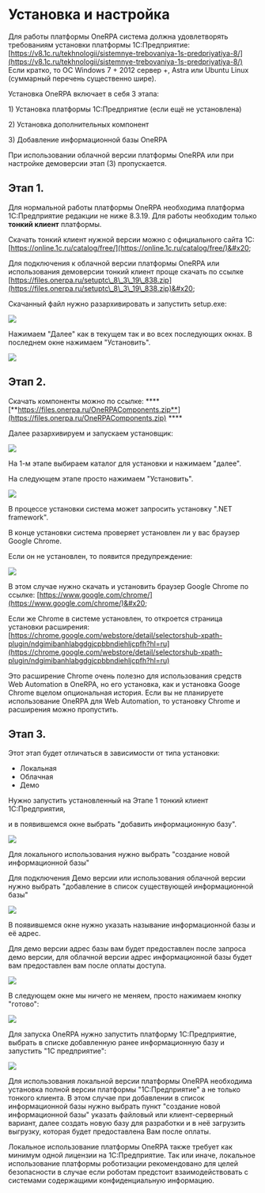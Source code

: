 # Установка и настройка

Для работы платформы OneRPA система должна удовлетворять требованиям установки платформы 1С:Предприятие: [https://v8.1c.ru/tekhnologii/sistemnye-trebovaniya-1s-predpriyatiya-8/](https://v8.1c.ru/tekhnologii/sistemnye-trebovaniya-1s-predpriyatiya-8/) Если кратко, то OC Windows 7 + 2012 сервер +, Astra или Ubuntu Linux (суммарный перечень существенно шире).&#x20;



Установка OneRPA включает в себя 3 этапа:

1\) Установка платформы 1С:Предприятие (если ещё не установлена)

2\) Установка дополнительных компонент

3\) Добавление информационной базы OneRPA

При использовании облачной версии платформы OneRPA или при настройке демоверсии этап (3) пропускается.

## **Этап 1.**&#x20;

Для нормальной работы платформы OneRPA необходима платформа 1С:Предприятие редакции не ниже 8.3.19. Для работы необходим только **тонкий клиент** платформы.

Скачать тонкий клиент нужной версии можно с официального сайта 1С: [https://online.1c.ru/catalog/free/](https://online.1c.ru/catalog/free/)&#x20;

Для подключения к облачной версии платформы OneRPA или использования демоверсии тонкий клиент проще скачать по ссылке [https://files.onerpa.ru/setuptc\_8\_3\_19\_838.zip](https://files.onerpa.ru/setuptc\_8\_3\_19\_838.zip)&#x20;

Скачанный файл нужно разархивировать и запустить setup.exe:

![](<../../.gitbook/assets/image (47).png>)

Нажимаем "Далее" как в текущем так и во всех последующих окнах. В последнем окне нажимаем "Установить".

![](<../../.gitbook/assets/image (45).png>)



## **Этап 2.**

Скачать компоненты можно по ссылке: **** [**https://files.onerpa.ru/OneRPAComponents.zip**](https://files.onerpa.ru/OneRPAComponents.zip) ****&#x20;

Далее разархивируем и запускаем установщик:

![](<../../.gitbook/assets/image (48).png>)

На 1-м этапе выбираем каталог для установки и нажимаем "далее".&#x20;

На следующем этапе просто нажимаем "Установить".

![](<../../.gitbook/assets/image (38).png>)

В процессе установки система может запросить установку ".NET framework".

В конце установки система проверяет установлен ли у вас браузер Google Chrome.

Если он не установлен, то появится предупреждение:

![](<../../.gitbook/assets/image (35).png>)

В этом случае нужно скачать и установить браузер Google Chrome по ссылке: [https://www.google.com/chrome/](https://www.google.com/chrome/)&#x20;

Если же Chrome в системе установлен, то откроется страница установки расширения: [https://chrome.google.com/webstore/detail/selectorshub-xpath-plugin/ndgimibanhlabgdgjcpbbndiehljcpfh?hl=ru](https://chrome.google.com/webstore/detail/selectorshub-xpath-plugin/ndgimibanhlabgdgjcpbbndiehljcpfh?hl=ru)

Это расширение Chrome очень полезно для использования средств Web Automation в OneRPA, но его установка, как и установка Googe Chrome вцелом опциональная история. Если вы не планируете использование OneRPA для Web Automation, то установку Chrome и расширения можно пропустить.

## Этап 3.

Этот этап будет отличаться в зависимости от типа установки:

* Локальная
* Облачная
* Демо

Нужно запустить установленный на Этапе 1 тонкий клиент 1С:Предприятия,

и в появившемся окне выбрать "добавить информационную базу".

![](<../../.gitbook/assets/image (41).png>)&#x20;



Для локального использования нужно выбрать "создание новой информационной базы"

Для подключения Демо версии или использования облачной версии нужно выбрать "добавление в список существующей информационной базы"

![](<../../.gitbook/assets/image (37).png>)

В появившемся окне нужно указать называние информационной базы и её адрес.

Для демо версии адрес базы вам будет предоставлен после запроса демо версии, для облачной версии адрес информационной базы будет вам предоставлен вам после оплаты доступа.

![](<../../.gitbook/assets/image (42).png>)

В следующем окне мы ничего не меняем, просто нажимаем кнопку "готово":

![](<../../.gitbook/assets/image (46).png>)

Для запуска OneRPA нужно запустить платформу 1С:Предприятие, выбрать в списке добавленную ранее информационную базу и запустить "1С предприятие":

![](<../../.gitbook/assets/image (44).png>)



Для использования локальной версии платформы OneRPA необходима установка полной версии платформы "1С:Предприятие" а не только тонкого клиента. В этом случае при добавлении в список информационной базы нужно выбрать пункт "создание новой информационной базы" указать файловый или клиент-серверный вариант, далее создать новую базу для разработки и в неё загрузить выгрузку, которая будет предоставлена Вам после оплаты.

Локальное использование платформы OneRPA также требует как минимум одной лицензии на 1С:Предприятие. Так или иначе, локальное использование платформы роботизации рекомендовано для целей безопасности в случае если роботам предстоит взаимодействовать с системами содержащими конфиденциальную информацию.&#x20;

